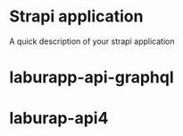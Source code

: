 # Strapi application

A quick description of your strapi application
# laburapp-api-graphql
# laburap-api4
